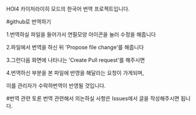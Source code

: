 HOI4 카이저라이히 모드의 한국어 번역 프로젝트입니다.

#github로 번역하기

1.번역하실 파일을 들어가서 연필모양 아이콘을 눌러 수정을 해줍니다

2.파일에서 번역을 하신 뒤 'Propose file change'를 해줍니다

3.그런다음 화면에 나타나는 'Create Pull request'를 해주시면

4.번역하신 부분을 본 파일에 반영을 해달라는 요청이 가게되며, 

이를 관리자가 수락하번역이 반영될 것입니다.


#번역 관련 토론
번역 관련해서 의논하실 사항은 Issues에서 글을 작성해주시면 됩니다.
